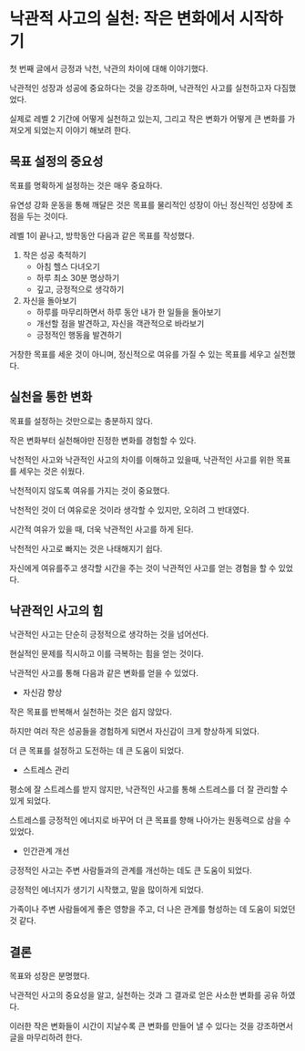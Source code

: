 
# 낙관적 사고의 실천: 작은 변화에서 시작하기

첫 번째 글에서 긍정과 낙천, 낙관의 차이에 대해 이야기했다.

낙관적인 성장과 성공에 중요하다는 것을 강조하며, 낙관적인 사고를 실천하고자 다짐했었다.

실제로 레벨 2 기간에 어떻게 실천하고 있는지, 그리고 작은 변화가 어떻게 큰 변화를 가져오게 되었는지 이야기 해보려 한다.

## 목표 설정의 중요성

목표를 명확하게 설정하는 것은 매우 중요하다.

유연성 강화 운동을 통해 깨달은 것은 목표를 물리적인 성장이 아닌 정신적인 성장에 초점을 두는 것이다.

레벨 1이 끝나고, 방학동안 다음과 같은 목표를 작성했다.

1. 작은 성공 축적하기
   - 아침 헬스 다녀오기
   - 하루 최소 30분 명상하기
   - 깊고, 긍정적으로 생각하기
2. 자신을 돌아보기
   - 하루를 마무리하면서 하루 동안 내가 한 일들을 돌아보기
   - 개선할 점을 발견하고, 자신을 객관적으로 바라보기
   - 긍정적인 행동읊 발견하기

거창한 목표를 세운 것이 아니며, 정신적으로 여유를 가질 수 있는 목표를 세우고 실천했다.

## 실천을 통한 변화

목표를 설정하는 것만으로는 충분하지 않다.

작은 변화부터 실천해야만 진정한 변화를 경험할 수 있다.

낙천적인 사고와 낙관적인 사고의 차이를 이해하고 있을때, 낙관적인 사고를 위한 목표를 세우는 것은 쉬웠다.

낙천적이지 않도록 여유를 가지는 것이 중요했다.

낙천적인 것이 더 여유로운 것이라 생각할 수 있지만, 오히려 그 반대였다.

시간적 여유가 있을 때, 더욱 낙관적인 사고를 하게 된다.

낙천적인 사고로 빠지는 것은 나태해지기 쉽다.

자신에게 여유를주고 생각할 시간을 주는 것이 낙관적인 사고를 얻는 경험을 할 수 있었다.

## 낙관적인 사고의 힘

낙관적인 사고는 단순히 긍정적으로 생각하는 것을 넘어선다.

현실적인 문제를 직시하고 이를 극복하는 힘을 얻는 것이다.

낙관적인 사고를 통해 다음과 같은 변화를 얻을 수 있었다.

- 자신감 향상

작은 목표를 반복해서 실천하는 것은 쉽지 않았다.

하지만 여러 작은 성공들을 경험하게 되면서 자신감이 크게 향상하게 되었다.

더 큰 목표를 설정하고 도전하는 데 큰 도움이 되었다.

- 스트레스 관리

평소에 잘 스트레스를 받지 않지만, 낙관적인 사고를 통해 스트레스를 더 잘 관리할 수 있게 되었다.

스트레스를 긍정적인 에너지로 바꾸어 더 큰 목표를 향해 나아가는 원동력으로 삼을 수 있었다.

- 인간관계 개선

긍정적인 사고는 주변 사람들과의 관계를 개선하는 데도 큰 도움이 되었다.

긍정적인 에너지가 생기기 시작했고, 말을 많이하게 되었다.

가족이나 주변 사람들에게 좋은 영향을 주고, 더 나은 관계를 형성하는 데 도움이 되었던 것 같다.

## 결론

목표와 성장은 분명했다.

낙관적인 사고의 중요성을 알고, 실천하는 것과 그 결과로 얻은 사소한 변화를 공유 하였다.

이러한 작은 변화들이 시간이 지날수록 큰 변화를 만들어 낼 수 있다는 것을 강조하면서 글을 마무리하려 한다.


